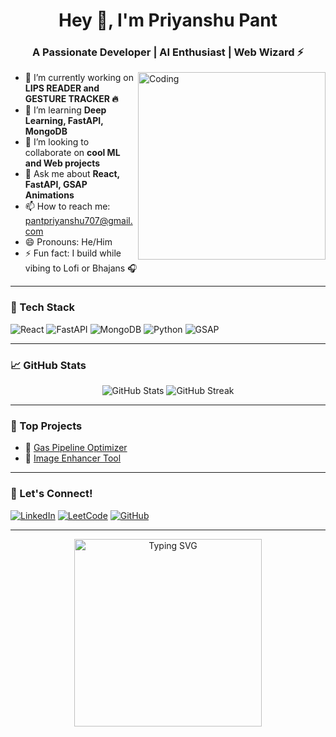 

<h1 align="center">Hey 👋, I'm Priyanshu Pant</h1>
<h3 align="center">A Passionate Developer | AI Enthusiast | Web Wizard ⚡</h3>

<img align="right" alt="Coding" width="300" src="https://media.giphy.com/media/qgQUggAC3Pfv687qPC/giphy.gif" />

- 🔭 I’m currently working on **LIPS READER and GESTURE TRACKER 🔥**
- 🌱 I’m learning **Deep Learning, FastAPI, MongoDB**
- 👯 I’m looking to collaborate on **cool ML and Web projects**
- 💬 Ask me about **React, FastAPI, GSAP Animations**
- 📫 How to reach me: pantpriyanshu707@gmail.com
- 😄 Pronouns: He/Him
- ⚡ Fun fact: I build while vibing to Lofi or Bhajans 🎧

---

### 🚀 Tech Stack

![React](https://img.shields.io/badge/React-20232A?style=for-the-badge&logo=react&logoColor=61DAFB)
![FastAPI](https://img.shields.io/badge/FastAPI-005571?style=for-the-badge&logo=fastapi)
![MongoDB](https://img.shields.io/badge/MongoDB-4EA94B?style=for-the-badge&logo=mongodb&logoColor=white)
![Python](https://img.shields.io/badge/Python-3776AB?style=for-the-badge&logo=python&logoColor=white)
![GSAP](https://img.shields.io/badge/GSAP-88CE02?style=for-the-badge&logo=greensock&logoColor=black)

---

### 📈 GitHub Stats

<p align="center">
  <img src="https://github-readme-stats.vercel.app/api?username=Priyanshu-pant707&show_icons=true&theme=radical" alt="GitHub Stats"/>
  <img src="https://github-readme-streak-stats.herokuapp.com?user=Priyanshu-pant707&theme=tokyonight&hide_border=true" alt="GitHub Streak"/>
</p>

---

### 🧠 Top Projects

- 🚀 [Gas Pipeline Optimizer](https://github.com/Priyanshu-pant707)
- 🎨 [Image Enhancer Tool](https://github.com/Priyanshu-pant707)

---

### 🔗 Let's Connect!

[![LinkedIn](https://img.shields.io/badge/LinkedIn-blue?style=for-the-badge&logo=linkedin&logoColor=white)](https://www.linkedin.com/in/priyanshu-pant-174888273)
[![LeetCode](https://img.shields.io/badge/LeetCode-orange?style=for-the-badge&logo=leetcode&logoColor=white)](https://leetcode.com/u/Priyanshu_pant/)
[![GitHub](https://img.shields.io/badge/GitHub-100000?style=for-the-badge&logo=github&logoColor=white)](https://github.com/Priyanshu-pant707)

---

<p align="center">
  <img src="https://mir-s3-cdn-cf.behance.net/project_modules/hd/06f21a161921919.63cd7887d0a70.gif" alt="Typing SVG" width="300"/>
</p>


